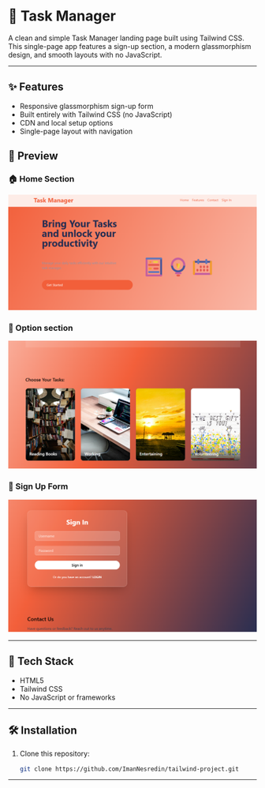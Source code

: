 # 📝 Task Manager 

A clean and simple Task Manager landing page built using Tailwind CSS. This single-page app features a sign-up section, a modern glassmorphism design, and smooth layouts with no JavaScript.

---

## ✨ Features

- Responsive glassmorphism sign-up form
- Built entirely with Tailwind CSS (no JavaScript)
- CDN and local setup options
- Single-page layout with navigation

## 📸 Preview

### 🏠 Home Section
![Home](home.png)

### 🌟 Option section
![option](options.png)

### 📝 Sign Up Form
![Sign in](sign-in.png)

---

## 🔧 Tech Stack

- HTML5
- Tailwind CSS
- No JavaScript or frameworks

---

## 🛠️ Installation

1. Clone this repository:
   ```bash
   git clone https://github.com/ImanNesredin/tailwind-project.git
   ```
---
